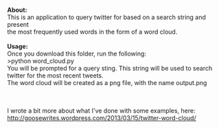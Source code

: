 **About:**<br>
  This is an application to query twitter for based on a search string and present<br>
  the most frequently used words in the form of a word cloud.<br>
<br>
**Usage:**<br>
  Once you download this folder, run the following:
  <br>>python word_cloud.py<br>
  You will be prompted for a query sting. This string will be used to search <br> 
  twitter for the most recent tweets.<br> 
  The word cloud will be created as a png file, with the name output<timestamp>.png<br>


<br><br>
  I wrote a bit more about what I've done with some examples, here: <br>
  http://goosewrites.wordpress.com/2013/03/15/twitter-word-cloud/
